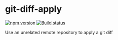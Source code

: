 # git-diff-apply

[![npm version](https://badge.fury.io/js/git-diff-apply.svg)](https://badge.fury.io/js/git-diff-apply)
[![Build status](https://ci.appveyor.com/api/projects/status/imgjd20sv5itmnlo/branch/master?svg=true)](https://ci.appveyor.com/project/kellyselden/git-diff-apply/branch/master)

Use an unrelated remote repository to apply a git diff
